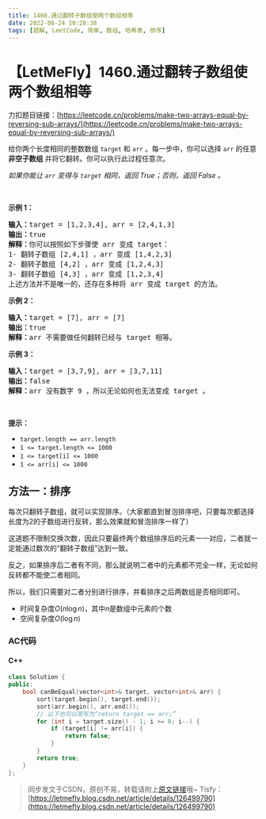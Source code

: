 ```yaml
---
title: 1460.通过翻转子数组使两个数组相等
date: 2022-08-24 10:28:38
tags: [题解, LeetCode, 简单, 数组, 哈希表, 排序]
---
```


# 【LetMeFly】1460.通过翻转子数组使两个数组相等

力扣题目链接：[https://leetcode.cn/problems/make-two-arrays-equal-by-reversing-sub-arrays/](https://leetcode.cn/problems/make-two-arrays-equal-by-reversing-sub-arrays/)

<p>给你两个长度相同的整数数组&nbsp;<code>target</code>&nbsp;和&nbsp;<code>arr</code>&nbsp;。每一步中，你可以选择&nbsp;<code>arr</code>&nbsp;的任意 <strong>非空子数组</strong>&nbsp;并将它翻转。你可以执行此过程任意次。</p>

<p><em>如果你能让 <code>arr</code>&nbsp;变得与 <code>target</code>&nbsp;相同，返回 True；否则，返回 False 。</em></p>

<p>&nbsp;</p>

<p><strong>示例 1：</strong></p>

<pre>
<strong>输入：</strong>target = [1,2,3,4], arr = [2,4,1,3]
<strong>输出：</strong>true
<strong>解释：</strong>你可以按照如下步骤使 arr 变成 target：
1- 翻转子数组 [2,4,1] ，arr 变成 [1,4,2,3]
2- 翻转子数组 [4,2] ，arr 变成 [1,2,4,3]
3- 翻转子数组 [4,3] ，arr 变成 [1,2,3,4]
上述方法并不是唯一的，还存在多种将 arr 变成 target 的方法。
</pre>

<p><strong>示例 2：</strong></p>

<pre>
<strong>输入：</strong>target = [7], arr = [7]
<strong>输出：</strong>true
<strong>解释：</strong>arr 不需要做任何翻转已经与 target 相等。
</pre>

<p><strong>示例 3：</strong></p>

<pre>
<strong>输入：</strong>target = [3,7,9], arr = [3,7,11]
<strong>输出：</strong>false
<strong>解释：</strong>arr 没有数字 9 ，所以无论如何也无法变成 target 。
</pre>

<p>&nbsp;</p>

<p><strong>提示：</strong></p>

<ul>
	<li><code>target.length == arr.length</code></li>
	<li><code>1 &lt;= target.length &lt;= 1000</code></li>
	<li><code>1 &lt;= target[i] &lt;= 1000</code></li>
	<li><code>1 &lt;= arr[i] &lt;= 1000</code></li>
</ul>


    
## 方法一：排序

每次只翻转子数组，就可以实现排序。（大家都直到冒泡排序吧，只要每次都选择长度为$2$的子数组进行反转，那么效果就和冒泡排序一样了）

这道题不限制交换次数，因此只要最终两个数组排序后的元素一一对应，二者就一定能通过数次的“翻转子数组”达到一致。

反之，如果排序后二者有不同，那么就说明二者中的元素都不完全一样，无论如何反转都不能使二者相同。

所以，我们只需要对二者分别进行排序，并看排序之后两数组是否相同即可。

+ 时间复杂度$O(n\log n)$，其中$n$是数组中元素的个数
+ 空间复杂度$O(\log n)$

### AC代码

#### C++

```cpp
class Solution {
public:
    bool canBeEqual(vector<int>& target, vector<int>& arr) {
        sort(target.begin(), target.end());
        sort(arr.begin(), arr.end());
		// 以下也可以简写为“return target == arr;”
        for (int i = target.size() - 1; i >= 0; i--) {
            if (target[i] != arr[i]) {
                return false;
            }
        }
        return true;
    }
};
```

> 同步发文于CSDN，原创不易，转载请附上[原文链接](https://blog.letmefly.xyz/2022/08/24/LeetCode%201460.%E9%80%9A%E8%BF%87%E7%BF%BB%E8%BD%AC%E5%AD%90%E6%95%B0%E7%BB%84%E4%BD%BF%E4%B8%A4%E4%B8%AA%E6%95%B0%E7%BB%84%E7%9B%B8%E7%AD%89/)哦~
> Tisfy：[https://letmefly.blog.csdn.net/article/details/126499790](https://letmefly.blog.csdn.net/article/details/126499790)
